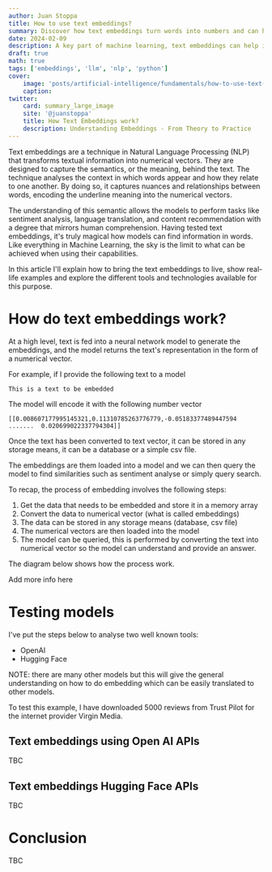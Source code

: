 ```yaml
---
author: Juan Stoppa
title: How to use text embeddings?
summary: Discover how text embeddings turn words into numbers and can help developing solutions you wouldn't imagine.
date: 2024-02-09
description: A key part of machine learning, text embeddings can help in developing solutions that understand and interpret human language. Let's dig into how to use them.
draft: true
math: true
tags: ['embeddings', 'llm', 'nlp', 'python']
cover:
    image: 'posts/artificial-intelligence/fundamentals/how-to-use-text-embeddings/text-embeddings.webp'
    caption:
twitter:
    card: summary_large_image
    site: '@juanstoppa'
    title: How Text Embeddings work?
    description: Understanding Embeddings - From Theory to Practice
---
```


Text embeddings are a technique in Natural Language Processing (NLP) that transforms textual information into numerical vectors. They are designed to capture the semantics, or the meaning, behind the text. The technique analyses the context in which words appear and how they relate to one another. By doing so, it captures nuances and relationships between words, encoding the underline meaning into the numerical vectors.

The understanding of this semantic allows the models to perform tasks like sentiment analysis, language translation, and content recommendation with a degree that mirrors human comprehension. Having tested text embeddings, it's truly magical how models can find information in words. Like everything in Machine Learning, the sky is the limit to what can be achieved when using their capabilities.

In this article I'll explain how to bring the text embeddings to live, show real-life examples and explore the different tools and technologies available for this purpose.

# How do text embeddings work?

At a high level, text is fed into a neural network model to generate the embeddings, and the model returns the text's representation in the form of a numerical vector.

For example, if I provide the following text to a model

```text
This is a text to be embedded
```

The model will encode it with the following number vector

```text
[[0.008607177995145321,0.11310785263776779,-0.05183377489447594  .......  0.020699022337794304]]
```

Once the text has been converted to text vector, it can be stored in any storage means, it can be a database or a simple csv file.

The embeddings are them loaded into a model and we can then query the model to find similarities such as sentiment analyse or simply query search.

To recap, the process of embedding involves the following steps:

1. Get the data that needs to be embedded and store it in a memory array
2. Convert the data to numerical vector (what is called embeddings)
3. The data can be stored in any storage means (database, csv file)
4. The numerical vectors are then loaded into the model
5. The model can be queried, this is performed by converting the text into numerical vector so the model can understand and provide an answer.

The diagram below shows how the process work.

Add more info here

# Testing models

I've put the steps below to analyse two well known tools:

-   OpenAI
-   Hugging Face

NOTE: there are many other models but this will give the general understanding on how to do embedding which can be easily translated to other models.

To test this example, I have downloaded 5000 reviews from Trust Pilot for the internet provider Virgin Media.

## Text embeddings using Open AI APIs

TBC

## Text embeddings Hugging Face APIs

TBC

# Conclusion

TBC
